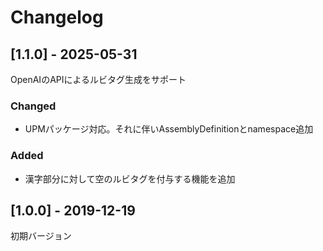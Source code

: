 # Changelog

## [1.1.0] - 2025-05-31

OpenAIのAPIによるルビタグ生成をサポート

### Changed
- UPMパッケージ対応。それに伴いAssemblyDefinitionとnamespace追加

### Added
- 漢字部分に対して空のルビタグを付与する機能を追加

## [1.0.0] - 2019-12-19

初期バージョン

